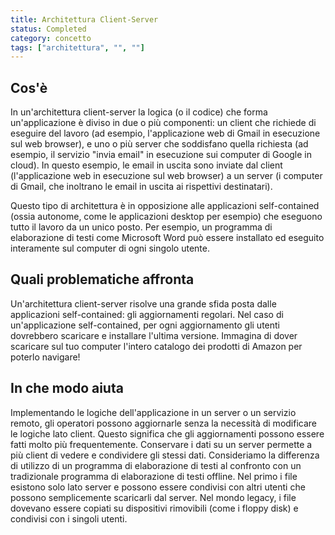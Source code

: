 ```yaml
---
title: Architettura Client-Server
status: Completed
category: concetto
tags: ["architettura", "", ""]
---
```


## Cos'è

In un'architettura client-server la logica (o il codice) che forma un'applicazione è diviso in due o più componenti: un client che richiede di eseguire del lavoro (ad esempio, l'applicazione web di Gmail in esecuzione sul web browser), e uno o più server che soddisfano quella richiesta (ad esempio, il servizio "invia email" in esecuzione sui computer di Google in cloud).
In questo esempio, le email in uscita sono inviate dal client (l'applicazione web in esecuzione sul web browser) a un server (i computer di Gmail, che inoltrano le email in uscita ai rispettivi destinatari).

Questo tipo di architettura è in opposizione alle applicazioni self-contained (ossia autonome, come le applicazioni desktop per esempio) che eseguono tutto il lavoro da un unico posto.
Per esempio, un programma di elaborazione di testi come Microsoft Word può essere installato ed eseguito interamente sul computer di ogni singolo utente.

## Quali problematiche affronta

Un'architettura client-server risolve una grande sfida posta dalle applicazioni self-contained: gli aggiornamenti regolari. Nel caso di un'applicazione self-contained, per ogni aggiornamento gli utenti dovrebbero scaricare e installare l'ultima versione. Immagina di dover scaricare sul tuo computer l'intero catalogo dei prodotti di Amazon per poterlo navigare!

## In che modo aiuta

Implementando le logiche dell'applicazione in un server o un servizio remoto, gli operatori possono aggiornarle senza la necessità di modificare le logiche lato client. Questo significa che gli aggiornamenti possono essere fatti molto più frequentemente.
Conservare i dati su un server permette a più client di vedere e condividere gli stessi dati. Consideriamo la differenza di utilizzo di un programma di elaborazione di testi al confronto con un tradizionale programma di elaborazione di testi offline. Nel primo i file esistono solo lato server e possono essere condivisi con altri utenti che possono semplicemente scaricarli dal server. Nel mondo legacy, i file dovevano essere copiati su dispositivi rimovibili (come i floppy disk) e condivisi con i singoli utenti.
